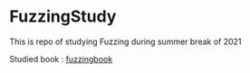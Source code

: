 # FuzzingStudy
This is repo of studying Fuzzing during summer break of 2021

Studied book : [fuzzingbook](fuzzingbook.org)